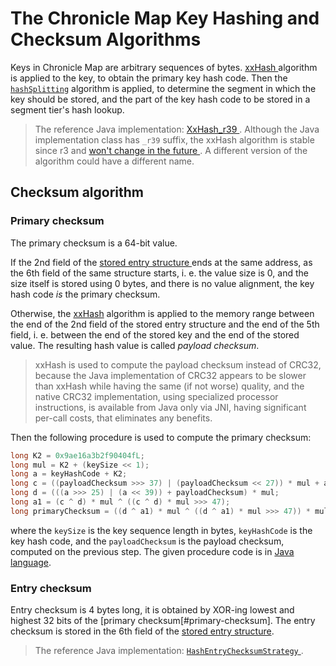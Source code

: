 # The Chronicle Map Key Hashing and Checksum Algorithms

Keys in Chronicle Map are arbitrary sequences of bytes. [xxHash
](https://github.com/Cyan4973/xxHash/) algorithm is applied to the key, to obtain the primary key
hash code. Then the [`hashSplitting`](3_1-header-fields.md#hashsplitting) algorithm is applied, to
determine the segment in which the key should be stored, and the part of the key hash code to be
stored in a segment tier's hash lookup.

> The reference Java implementation: [XxHash_r39
> ](https://github.com/OpenHFT/Chronicle-Algorithms/blob/chronicle-algorithms-1.1.6/src/main/java/net/openhft/chronicle/algo/hashing/XxHash_r39.java).
> Although the Java implementation class has `_r39` suffix, the xxHash algorithm is stable since r3
> and [won't change in the future
> ](https://github.com/Cyan4973/xxHash/issues/34#issuecomment-169176338). A different version of
> the algorithm could have a different name.

## Checksum algorithm

### Primary checksum

The primary checksum is a 64-bit value.

If the 2nd field of the [stored entry structure
](3-memory-layout.md#stored-entry-structure) ends at the same address, as the 6th field of the same
structure starts, i. e. the value size is 0, and the size itself is stored using 0 bytes, and there
is no value alignment, the key hash code *is* the primary checksum.

Otherwise, the [xxHash](https://github.com/Cyan4973/xxHash/) algorithm is applied to the memory
range between the end of the 2nd field of the stored entry structure and the end of the 5th field,
i. e. between the end of the stored key and the end of the stored value. The resulting hash value
is called *payload checksum*.

> xxHash is used to compute the payload checksum instead of CRC32, because the Java implementation
> of CRC32 appears to be slower than xxHash while having the same (if not worse) quality, and the
> native CRC32 implementation, using specialized processor instructions, is available from Java only
> via JNI, having significant per-call costs, that eliminates any benefits.

Then the following procedure is used to compute the primary checksum:
```java
long K2 = 0x9ae16a3b2f90404fL;
long mul = K2 + (keySize << 1);
long a = keyHashCode + K2;
long c = ((payloadChecksum >>> 37) | (payloadChecksum << 27)) * mul + a;
long d = (((a >>> 25) | (a << 39)) + payloadChecksum) * mul;
long a1 = (c ^ d) * mul ^ ((c ^ d) * mul >>> 47);
long primaryChecksum = ((d ^ a1) * mul ^ ((d ^ a1) * mul >>> 47)) * mul;
```
where the `keySize` is the key sequence length in bytes, `keyHashCode` is the key hash code, and
the `payloadChecksum` is the payload checksum, computed on the previous step. The given procedure
code is in [Java language](https://docs.oracle.com/javase/specs/jls/se8/html/index.html).

### Entry checksum

Entry checksum is 4 bytes long, it is obtained by XOR-ing lowest and highest 32 bits of the [primary
checksum[#primary-checksum]. The entry checksum is stored in the 6th field of the [stored entry
structure](3-memory-layout.md#stored-entry-structure).

> The reference Java implementation: [`HashEntryChecksumStrategy`
> ](../src/main/java/net/openhft/chronicle/hash/impl/stage/entry/HashEntryChecksumStrategy.java).